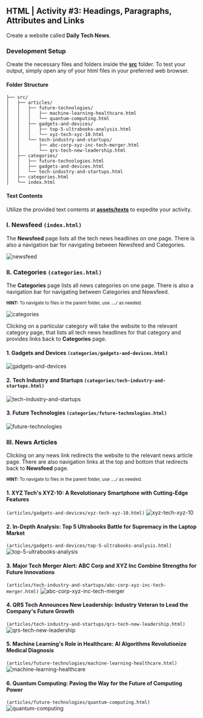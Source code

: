 ## HTML | Activity #3: Headings, Paragraphs, Attributes and Links
Create a website called **Daily Tech News**.


### Development Setup
Create the necessary files and folders inside the [**src**](/src) folder.
To test your output, simply open any of your html files in your preferred web browser.

#### Folder Structure
```shell
├── src/
│   ├── articles/
│   │   ├── future-technologies/
│   │   │   ├── machine-learning-healthcare.html
│   │   │   └── quantum-computing.html
│   │   ├── gadgets-and-devices/
│   │   │   ├── top-5-ultrabooks-analysis.html
│   │   │   └── xyz-tech-xyz-10.html
│   │   └── tech-industry-and-startups/
│   │       ├── abc-corp-xyz-inc-tech-merger.html
│   │       └── qrs-tech-new-leadership.html
│   ├── categories/
│   │   ├── future-technologies.html
│   │   ├── gadgets-and-devices.html
│   │   └── tech-industry-and-startups.html
│   ├── categories.html
│   └── index.html
```

#### Text Contents
Utilize the provided text contents at [**assets/texts**](assets/texts) to expedite your activity.


### I. Newsfeed `(index.html)`
The **Newsfeed** page lists all the tech news headlines on one page.
There is also a navigation bar for navigating between Newsfeed and Categories.

![newsfeed](assets/html-03--01-newsfeed.jpg)


### II. Categories `(categories.html)`
The **Categories** page lists all news categories on one page.
There is also a navigation bar for navigating between Categories and Newsfeed.

<small>
<b>HINT:</b> To navigate to files in the parent folder, use <b><code>../</code></b> as needed.
</small>

![categories](assets/html-03--02-categories.jpg)

Clicking on a particular category will take the website to the relevant category page,
that lists all tech news headlines for that category and provides links back to **Categories** page.

#### 1. Gadgets and Devices `(categories/gadgets-and-devices.html)`
![gadgets-and-devices](assets/html-03--03-gadgets-and-devices.jpg)

#### 2. Tech Industry and Startups `(categories/tech-industry-and-startups.html)`
![tech-industry-and-startups](assets/html-03--04-tech-industry-and-startups.jpg)

#### 3. Future Technologies `(categories/future-technologies.html)`
![future-technologies](assets/html-03--05-future-technologies.jpg)


### III. News Articles
Clicking on any news link redirects the website to the relevant news article page.
There are also navigation links at the top and bottom that redirects back to **Newsfeed** page.

<small>
<b>HINT:</b> To navigate to files in the parent folder, use <b><code>../</code></b> as needed.
</small>

#### 1. XYZ Tech's XYZ-10: A Revolutionary Smartphone with Cutting-Edge Features
`(articles/gadgets-and-devices/xyz-tech-xyz-10.html)`
![xyz-tech-xyz-10](assets/html-03--06-xyz-tech-xyz-10.jpg)

#### 2. In-Depth Analysis: Top 5 Ultrabooks Battle for Supremacy in the Laptop Market
`(articles/gadgets-and-devices/top-5-ultrabooks-analysis.html)`
![top-5-ultrabooks-analysis](assets/html-03--07-top-5-ultrabooks-analysis.jpg)

#### 3. Major Tech Merger Alert: ABC Corp and XYZ Inc Combine Strengths for Future Innovations
`(articles/tech-industry-and-startups/abc-corp-xyz-inc-tech-merger.html)`
![abc-corp-xyz-inc-tech-merger](assets/html-03--08-abc-corp-xyz-inc-tech-merger.jpg)

#### 4. QRS Tech Announces New Leadership: Industry Veteran to Lead the Company's Future Growth
`(articles/tech-industry-and-startups/qrs-tech-new-leadership.html)`
![qrs-tech-new-leadership](assets/html-03--09-qrs-tech-new-leadership.jpg)

#### 5. Machine Learning's Role in Healthcare: AI Algorithms Revolutionize Medical Diagnosis
`(articles/future-technologies/machine-learning-healthcare.html)`
![machine-learning-healthcare](assets/html-03--10-machine-learning-healthcare.jpg)

#### 6. Quantum Computing: Paving the Way for the Future of Computing Power
`(articles/future-technologies/quantum-computing.html)`
![quantum-computing](assets/html-03--11-quantum-computing.jpg)
